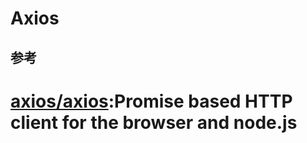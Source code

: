 # Axios

## 参考

# [axios/axios](https://github.com/axios/axios):Promise based HTTP client for the browser and node.js
